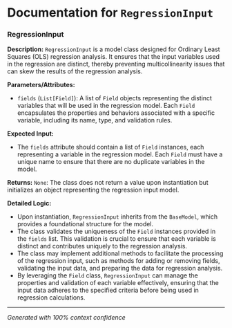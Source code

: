 # Documentation for `RegressionInput`

### RegressionInput

**Description:**
`RegressionInput` is a model class designed for Ordinary Least Squares (OLS) regression analysis. It ensures that the input variables used in the regression are distinct, thereby preventing multicollinearity issues that can skew the results of the regression analysis.

**Parameters/Attributes:**
- `fields` (`List[Field]`): A list of `Field` objects representing the distinct variables that will be used in the regression model. Each `Field` encapsulates the properties and behaviors associated with a specific variable, including its name, type, and validation rules.

**Expected Input:**
- The `fields` attribute should contain a list of `Field` instances, each representing a variable in the regression model. Each `Field` must have a unique name to ensure that there are no duplicate variables in the model.

**Returns:**
`None`: The class does not return a value upon instantiation but initializes an object representing the regression input model.

**Detailed Logic:**
- Upon instantiation, `RegressionInput` inherits from the `BaseModel`, which provides a foundational structure for the model.
- The class validates the uniqueness of the `Field` instances provided in the `fields` list. This validation is crucial to ensure that each variable is distinct and contributes uniquely to the regression analysis.
- The class may implement additional methods to facilitate the processing of the regression input, such as methods for adding or removing fields, validating the input data, and preparing the data for regression analysis.
- By leveraging the `Field` class, `RegressionInput` can manage the properties and validation of each variable effectively, ensuring that the input data adheres to the specified criteria before being used in regression calculations.

---
*Generated with 100% context confidence*
